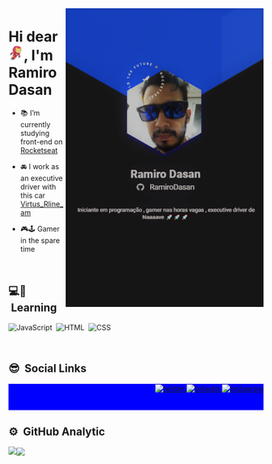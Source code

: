 <img align="right" height="590em" src="https://github.com/RamiroDasan/RamiroDasan/blob/f2372e23d62a6ccfb0168ce85aee2f2a6555c02b/git%20cracha.png"/>
<h1 align="left">Hi dear <img src="https://github.com/RamiroDasan/RamiroDasan/blob/6d0b61759aeddd7e3621c3e3f2620274821fa646/giphy%20(1).gif" width="30px">, I'm Ramiro Dasan</h1>

- 📚 I’m currently studying front-end on [Rocketseat](https://github.com/Rocketseat)

- 🚘 I work as an executive driver with this car [Virtus_Rline_am](https://www.instagram.com/virtus_rline_am/)

- 🎮🕹 Gamer in the spare time 

<br>
    
## 💻💾 &nbsp;Learning

![JavaScript](https://img.shields.io/badge/-JavaScript-05122A?style=flat&logo=javascript)&nbsp;
![HTML](https://img.shields.io/badge/-HTML-05122A?style=flat&logo=HTML5)&nbsp;
![CSS](https://img.shields.io/badge/-CSS-05122A?style=flat&logo=CSS3&logoColor=1572B6)&nbsp;

<br>

## 😎 &nbsp;Social Links

<p align="right" style="background:blue">
<a href="https://twitter.com/LeonMafia1" target="_blank">
  <img align="center" src="https://img.shields.io/badge/-RamiroDasan-05122A?style=flat&logo=twitter" alt="twitter"/>  
</a>
<a href="https://www.linkedin.com/in/ramiro-dasan-aa275393/" target="_blank">
  <img align="center" src="https://img.shields.io/badge/-RamiroDasan-05122A?style=flat&logo=linkedin" alt="linkedin"/>
</a>
<a href="https://www.instagram.com/ramiro_dasan/" target="_blank">
 <img align="center" src="https://img.shields.io/badge/-RamiroDasan-05122A?style=flat&logo=instagram" alt="instagram"/>
</a>
  <br><br><br>
    
## ⚙️ &nbsp;GitHub Analytic



<a href="https://github.com/anuraghazra/github-readme-stats">
  <img align="center" src="https://github-readme-stats.vercel.app/api?username=RamiroDasan&theme=algolia&show_icons=true" />
</a>
<a href="https://github.com/anuraghazra/convoychat">
  <img align="left" src="https://github-readme-stats.vercel.app/api/top-langs/?username=RamiroDasan&layoutcompact&theme=algolia" />
</a>







<!--
**RamiroDasan/RamiroDasan** is a ✨ _special_ ✨ repository because its `README.md` (this file) appears on your GitHub profile.

Here are some ideas to get you started:

- 🔭 I’m currently working on ...
- 🌱 I’m currently learning ...
- 👯 I’m looking to collaborate on ...
- 🤔 I’m looking for help with ...
- 💬 Ask me about ...
- 📫 How to reach me: ...
- 😄 Pronouns: ...
- ⚡ Fun fact: ...
-->
